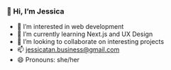### 👋 Hi, I’m Jessica
- 👀 I’m interested in web development
- 🌱 I’m currently learning Next.js and UX Design
- 💞️ I’m looking to collaborate on interesting projects
- 📫 jessicatan.business@gmail.com
- 😄 Pronouns: she/her

<!---
tjessica13/tjessica13 is a ✨ special ✨ repository because its `README.md` (this file) appears on your GitHub profile.
You can click the Preview link to take a look at your changes.
--->
